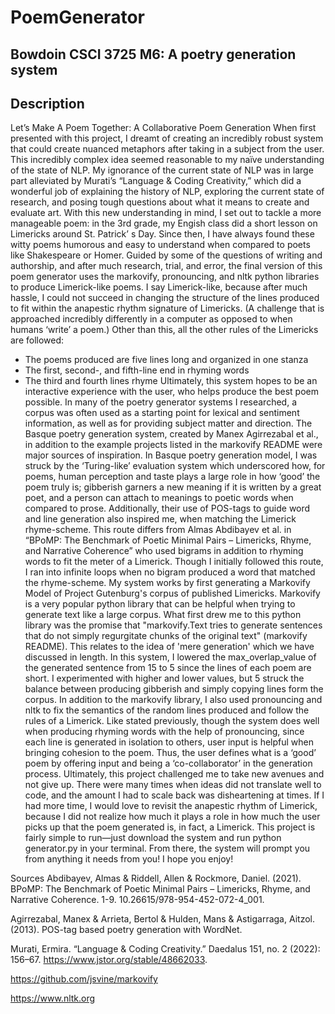 # PoemGenerator
## Bowdoin CSCI 3725 M6:  A poetry generation system

## Description 
Let’s Make A Poem Together: A Collaborative Poem Generation 
When first presented with this project, I dreamt of creating an incredibly robust system that could create nuanced metaphors after taking in a subject from the user. This incredibly complex idea seemed reasonable to my naïve understanding of the state of NLP. My ignorance of the current state of NLP was in large part alleviated by Murati’s “Language & Coding Creativity,” which did a wonderful job of explaining the history of NLP, exploring the current state of research, and posing tough questions about what it means to create and evaluate art. With this new understanding in mind, I set out to tackle a more manageable poem: in the 3rd grade, my Engish class did a short lesson on Limericks around St. Patrick’ s Day. Since then, I have always found these witty poems humorous and easy to understand when compared to poets like Shakespeare or Homer. Guided by some of the questions of writing and authorship, and after much research, trial, and error, the final version of this poem generator uses the markovify, pronouncing, and nltk python libraries to produce Limerick-like poems. I say Limerick-like, because after much hassle, I could not succeed in changing the structure of the lines produced to fit within the anapestic rhythm signature of Limericks. (A challenge that is approached incredibly differently in a computer as opposed to when humans ‘write’ a poem.) Other than this, all the other rules of the Limericks are followed:
-	The poems produced are five lines long and organized in one stanza
-	The first, second-, and fifth-line end in rhyming words
-	The third and fourth lines rhyme 
Ultimately, this system hopes to be an interactive experience with the user, who helps produce the best poem possible. In many of the poetry generator systems I researched, a corpus was often used as a starting point for lexical and sentiment information, as well as for providing subject matter and direction. The Basque poetry generation system, created by Manex Agirrezabal et al., in addition to the example projects listed in the markovify README were major sources of inspiration. In Basque poetry generation model, I was struck by the ‘Turing-like’ evaluation system which underscored how, for poems, human perception and taste plays a large role in how ‘good’ the poem truly is; gibberish garners a new meaning if it is written by a great poet, and a person can attach to meanings to poetic words when compared to prose. Additionally, their use of POS-tags to guide word and line generation also inspired me, when matching the Limerick rhyme-scheme. This route differs from Almas Abdibayev et al. in “BPoMP: The Benchmark of Poetic Minimal Pairs – Limericks, Rhyme, and Narrative Coherence” who used bigrams in addition to rhyming words to fit the meter of a Limerick. Though I initially followed this route, I ran into infinite loops when no bigram produced a word that matched the rhyme-scheme. 
My system works by first generating a Markovify Model of Project Gutenburg's corpus of published Limericks. Markovify is a very popular python library that can be helpful when trying to generate text like a large corpus. What first drew me to this python library was the promise that "markovify.Text tries to generate sentences that do not simply regurgitate chunks of the original text" (markovify README). This relates to the idea of 'mere generation' which we have discussed in length. In this system, I lowered the max_overlap_value of the generated sentence from 15 to 5 since the lines of each poem are short. I experimented with higher and lower values, but 5 struck the balance between producing gibberish and simply copying lines form the corpus. In addition to the markovify library, I also used pronouncing and nltk to fix the semantics of the random lines produced and follow the rules of a Limerick. Like stated previously, though the system does well when producing rhyming words with the help of pronouncing, since each line is generated in isolation to others, user input is helpful when bringing cohesion to the poem. Thus, the user defines what is a ‘good’ poem by offering input and being a ‘co-collaborator’ in the generation process. 
Ultimately, this project challenged me to take new avenues and not give up. There were many times when ideas did not translate well to code, and the amount I had to scale back was disheartening at times. If I had more time, I would love to revisit the anapestic rhythm of Limerick, because I did not realize how much it plays a role in how much the user picks up that the poem generated is, in fact, a Limerick. This project is fairly simple to run—just download the system and run python generator.py in your terminal. From there, the system will prompt you from anything it needs from you! I hope you enjoy!

Sources
Abdibayev, Almas & Riddell, Allen & Rockmore, Daniel. (2021). BPoMP: The Benchmark of Poetic Minimal Pairs – Limericks, Rhyme, and Narrative Coherence. 1-9. 10.26615/978-954-452-072-4_001.

Agirrezabal, Manex & Arrieta, Bertol & Hulden, Mans & Astigarraga, Aitzol. (2013). POS-tag based poetry generation with WordNet.

Murati, Ermira. “Language & Coding Creativity.” Daedalus 151, no. 2 (2022): 156–67. https://www.jstor.org/stable/48662033.

https://github.com/jsvine/markovify

https://www.nltk.org
